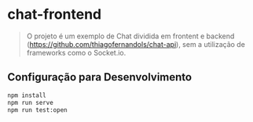 # chat-frontend
> O projeto é um exemplo de Chat dividida em frontent e backend (https://github.com/thiagofernandols/chat-api), sem a utilização de frameworks como o Socket.io.

## Configuração para Desenvolvimento

```sh
npm install
npm run serve
npm run test:open
```
